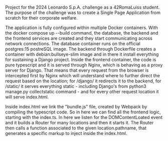 Project for the 2024 Leonardo S.p.A. challenge as a 42RomaLuiss student.
The purpose of the challenge was to create a Single Page Application from scratch for their corporate welfare.

The application is fully configured within multiple Docker containers. With the docker compose up --build command, the database, the backend and the frontend services are created and they start communicating across network connections.
The database container runs on the official postgres:15 postreSQL image.
The backend through Dockerfile creates a container with debian:bullseye-slim image and in there it install everything for sustaining a Django project.
Inside the frontend container, the code is pure typescript and it is served through Nginx, which is behaving as a proxy server for Django. That means that every request from the browser is intercepted first by Nginx which will understand
where to further direct the request based on the location; for /django/ it redirects it to the backend, for /static/ it serves everything static - including Django's from python3 manage.py collectstatic command -
and for every other request location it will serve index.html.

Inside index.html we link the "bundle.js" file, created by Webpack by compiling the typescript code. So in here we can find all the frontend logic, starting with the index.ts.
In here we listen for the DOMContentLoated event and it builds a Router for many locations and then it starts it. The Router then calls a function associated to the given location.pathname, that generates a specific markup to inject inside the index.html.
